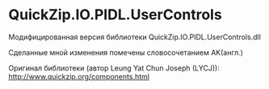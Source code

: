 QuickZip.IO.PIDL.UserControls
=============================

Модифицированная версия библиотеки QuickZip.IO.PIDL.UserControls.dll

Сделанные мной изменения помечены словосочетанием AK(англ.)

Оригинал библиотеки (автор Leung Yat Chun Joseph (LYCJ)):
http://www.quickzip.org/components.html
